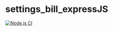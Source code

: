 # settings_bill_expressJS

[![Node.js CI](https://github.com/TendaniMamadi/settings_bill_expressJS/actions/workflows/node.js.yml/badge.svg)](https://github.com/TendaniMamadi/settings_bill_expressJS/actions/workflows/node.js.yml)
